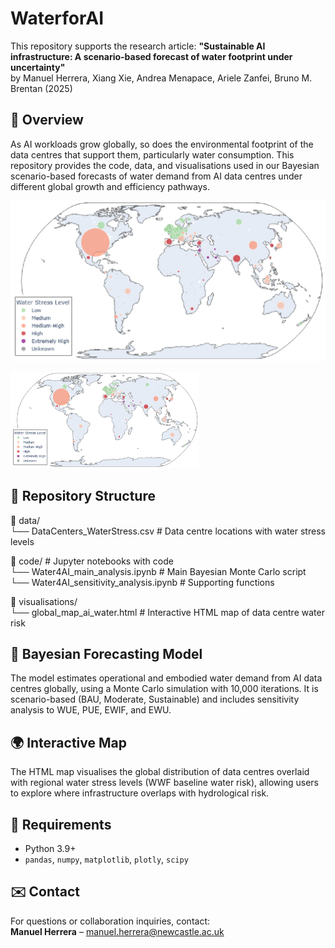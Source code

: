 # WaterforAI

This repository supports the research article:
**"Sustainable AI infrastructure: A scenario-based forecast of water footprint under uncertainty"**  
by Manuel Herrera, Xiang Xie, Andrea Menapace, Ariele Zanfei, Bruno M. Brentan (2025)

## 📌 Overview

As AI workloads grow globally, so does the environmental footprint of the data centres that support them, particularly water consumption. This repository provides the code, data, and visualisations used in our Bayesian scenario-based forecasts of water demand from AI data centres under different global growth and efficiency pathways.

![Data centres and water stress](visualisations/worldmap.png)

<img src="visualisations/worldmap.png" alt="Data centres and water stress" width="60%"/>

## 📁 Repository Structure

📂 data/  
    └── DataCenters_WaterStress.csv       # Data centre locations with water stress levels   

📂 code/  # Jupyter notebooks with code  
    └── Water4AI_main_analysis.ipynb          # Main Bayesian Monte Carlo script  
    └── Water4AI_sensitivity_analysis.ipynb   # Supporting functions  

📂 visualisations/  
    └── global_map_ai_water.html           # Interactive HTML map of data centre water risk

## 🧮 Bayesian Forecasting Model

The model estimates operational and embodied water demand from AI data centres globally, using a Monte Carlo simulation with 10,000 iterations. It is scenario-based (BAU, Moderate, Sustainable) and includes sensitivity analysis to WUE, PUE, EWIF, and EWU.

## 🌍 Interactive Map

The HTML map visualises the global distribution of data centres overlaid with regional water stress levels (WWF baseline water risk), allowing users to explore where infrastructure overlaps with hydrological risk.

## 🔧 Requirements

- Python 3.9+
- `pandas`, `numpy`, `matplotlib`, `plotly`, `scipy`

## ✉️ Contact

For questions or collaboration inquiries, contact:  
**Manuel Herrera** – manuel.herrera@newcastle.ac.uk
